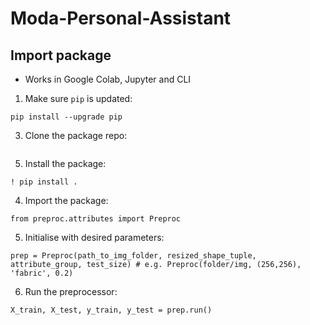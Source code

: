 # Moda-Personal-Assistant

## Import package

- Works in Google Colab, Jupyter and CLI

1. Make sure `pip` is updated:
```
pip install --upgrade pip
```
3. Clone the package repo:
```git clone -b preproc_package https://github.com/orlandoalexander/Moda-Personal-Assistant.git
```
5. Install the package: 
```%cd Moda-Personal-Assistant
! pip install .
```
4. Import the package:
```
from preproc.attributes import Preproc
```
5. Initialise with desired parameters:
```
prep = Preproc(path_to_img_folder, resized_shape_tuple, attribute_group, test_size) # e.g. Preproc(folder/img, (256,256), 'fabric', 0.2)
```
6. Run the preprocessor:
```
X_train, X_test, y_train, y_test = prep.run()
```
